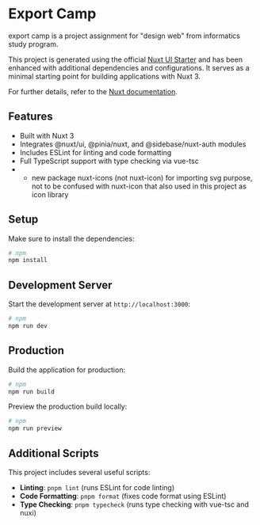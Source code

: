 # Export Camp

export camp is a project assignment for "design web" from informatics study program.

This project is generated using the official [Nuxt UI Starter](https://nuxt.new/) and has been enhanced with additional dependencies and configurations. It serves as a minimal starting point for building applications with Nuxt 3.

For further details, refer to the [Nuxt documentation](https://nuxt.com/docs/getting-started/introduction).

## Features

- Built with Nuxt 3
- Integrates @nuxt/ui, @pinia/nuxt, and @sidebase/nuxt-auth modules
- Includes ESLint for linting and code formatting
- Full TypeScript support with type checking via vue-tsc
- + new package nuxt-icons (not nuxt-icon) for importing svg purpose, not to be confused with nuxt-icon that also used in this project as icon library
## Setup

Make sure to install the dependencies:

```bash
# npm
npm install

```

## Development Server

Start the development server at `http://localhost:3000`:

```bash
# npm
npm run dev

```

## Production

Build the application for production:

```bash
# npm
npm run build

```

Preview the production build locally:

```bash
# npm
npm run preview

```

## Additional Scripts

This project includes several useful scripts:

- **Linting**: `pnpm lint` (runs ESLint for code linting)
- **Code Formatting**: `pnpm format` (fixes code format using ESLint)
- **Type Checking**: `pnpm typecheck` (runs type checking with vue-tsc and nuxi)

